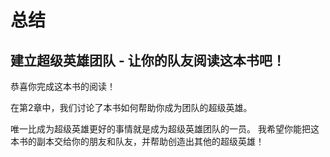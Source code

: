 # 总结
## 建立超级英雄团队 - 让你的队友阅读这本书吧！


恭喜你完成这本书的阅读！

在第2章中，我们讨论了本书如何帮助你成为团队的超级英雄。

唯一比成为超级英雄更好的事情就是成为超级英雄团队的一员。 我希望你能把这本书的副本交给你的朋友和队友，并帮助创造出其他的超级英雄！